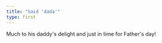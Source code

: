 ```yaml
---
title: "Said 'dada'"
type: first
---
```


Much to his daddy's delight and just in time for Father's day!